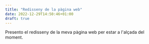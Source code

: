 ```yaml
---
title: "Redisseny de la pàgina web"
date: 2022-12-29T14:50:46+01:00
draft: true
---
```


Presento el redisseny de la meva pàgina web per estar a l'alçada del moment.